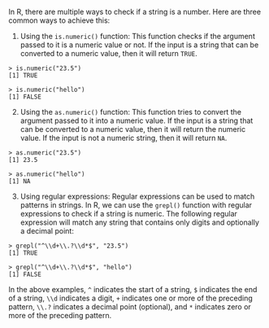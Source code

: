 In R, there are multiple ways to check if a string is a number. Here are three common ways to achieve this:

1. Using the `is.numeric()` function: This function checks if the argument passed to it is a numeric value or not. If the input is a string that can be converted to a numeric value, then it will return `TRUE`.

```
> is.numeric("23.5")
[1] TRUE

> is.numeric("hello")
[1] FALSE
```

2. Using the `as.numeric()` function: This function tries to convert the argument passed to it into a numeric value. If the input is a string that can be converted to a numeric value, then it will return the numeric value. If the input is not a numeric string, then it will return `NA`.

```
> as.numeric("23.5")
[1] 23.5

> as.numeric("hello")
[1] NA
```

3. Using regular expressions: Regular expressions can be used to match patterns in strings. In R, we can use the `grepl()` function with regular expressions to check if a string is numeric. The following regular expression will match any string that contains only digits and optionally a decimal point:

```
> grepl("^\\d+\\.?\\d*$", "23.5")
[1] TRUE

> grepl("^\\d+\\.?\\d*$", "hello")
[1] FALSE
```

In the above examples, `^` indicates the start of a string, `$` indicates the end of a string, `\\d` indicates a digit, `+` indicates one or more of the preceding pattern, `\\.?` indicates a decimal point (optional), and `*` indicates zero or more of the preceding pattern.